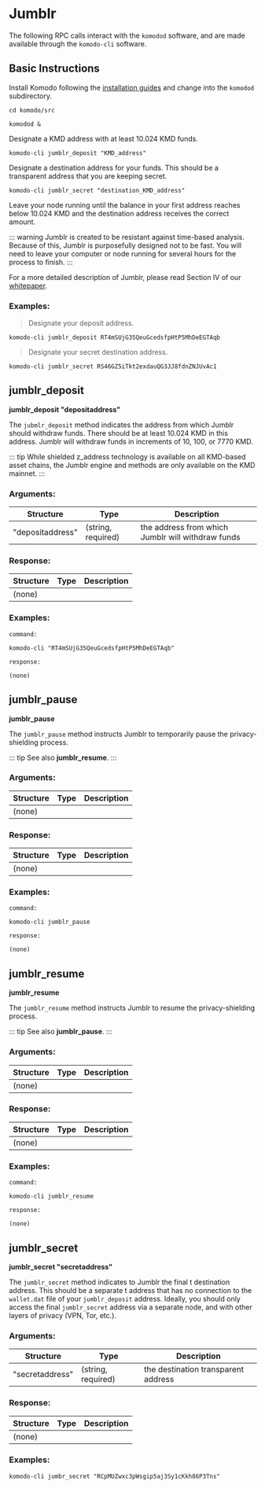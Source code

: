 # Jumblr

The following RPC calls interact with the `komodod` software, and are made available through the `komodo-cli` software.

## Basic Instructions

Install Komodo following the [installation guides](#installing-basic-komodo-software) and change into the `komodod` subdirectory.

`cd komodo/src`

`komodod &`

Designate a KMD address with at least 10.024 KMD funds.

`komodo-cli jumblr_deposit "KMD_address"`

Designate a destination address for your funds. This should be a transparent address that you are keeping secret.

`komodo-cli jumblr_secret "destination_KMD_address"`

Leave your node running until the balance in your first address reaches below 10.024 KMD and the destination address receives the correct amount.

::: warning
Jumblr is created to be resistant against time-based analysis. Because of this, Jumblr is purposefully designed not to be fast. You will need to leave your computer or node running for several hours for the process to finish.
:::

For a more detailed description of Jumblr, please read Section IV of our [whitepaper](https://komodoplatform.com/whitepaper).

### Examples:

> Designate your deposit address.

```
komodo-cli jumblr_deposit RT4mSUjG35QeuGcedsfpHtP5MhDeEGTAqb
```

> Designate your secret destination address.

```
komodo-cli jumblr_secret RS46GZ5iTkt2exdauQG3JJ8fdnZNJUvAc1
```

## jumblr_deposit

**jumblr_deposit "depositaddress"**

The `jubmlr_deposit` method indicates the address from which Jumblr should withdraw funds. There should be at least 10.024 KMD in this address. Jumblr will withdraw funds in increments of 10, 100, or 7770 KMD.

::: tip
While shielded z_address technology is available on all KMD-based asset chains, the Jumblr engine and methods are only available on the KMD mainnet.
:::

### Arguments:

Structure|Type|Description
---------|----|-----------
"depositaddress"                             |(string, required)           |the address from which Jumblr will withdraw funds


### Response:

Structure|Type|Description
---------|----|-----------
(none)                                       |                             |

### Examples:

```
command:

komodo-cli "RT4mSUjG35QeuGcedsfpHtP5MhDeEGTAqb"

response:

(none)
```

## jumblr_pause

**jumblr_pause**

The `jumblr_pause` method instructs Jumblr to temporarily pause the privacy-shielding process.

::: tip
See also <b>jumblr_resume</b>.
:::

### Arguments:

Structure|Type|Description
---------|----|-----------
(none)                                       |                             |


### Response:

Structure|Type|Description
---------|----|-----------
(none)                                       |                             |

### Examples:

```
command:

komodo-cli jumblr_pause

response:

(none)
```

## jumblr_resume

**jumblr_resume**

The `jumblr_resume` method instructs Jumblr to resume the privacy-shielding process.

::: tip
See also <b>jumblr_pause</b>.
:::

### Arguments:

Structure|Type|Description
---------|----|-----------
(none)                                       |                             |


### Response:

Structure|Type|Description
---------|----|-----------
(none)                                       |                             |

### Examples:

```
command:

komodo-cli jumblr_resume

response:

(none)
```

## jumblr_secret

**jumblr_secret "secretaddress"**

The `jumblr_secret` method indicates to Jumblr the final t destination address. This should be a separate t address that has no connection to the `wallet.dat` file of your `jumblr_deposit` address. Ideally, you should only access the final `jumblr_secret` address via a separate node, and with other layers of privacy (VPN, Tor, etc.).

### Arguments:

Structure|Type|Description
---------|----|-----------
"secretaddress"                              |(string, required)           |the destination transparent address

### Response:

Structure|Type|Description
---------|----|-----------
(none)                                       |                             |

### Examples:

```
komodo-cli jumbr_secret "RCpMUZwxc3pWsgip5aj3Sy1cKkh86P3Tns"
```
